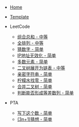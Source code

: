 - [Home](/)

- [Template](/Template.md)

- LeetCode

  - [组合总和 - 中等](/leetcode/combinationSum.md)
  - [全排列 - 中等](/leetcode/permute.md)
  - [猜数字 - 简单](/leetcode/guessNumber.md)
  - [IP地址无效化 - 简单](/leetcode/defangIPaddr.md)
  - [多数元素 - 简单](/leetcode/numJewelsInStones.md)
  - [二叉树展开为链表 - 中等](/leetcode/flatten.md)
  - [亲密字符串 - 简单](/leetcode/buddyStrings.md)
  - [柠檬水找零 - 简单](/leetcode/lemonadeChange.md)
  - [合并二叉树 - 简单](/leetcode/mergeTrees.md)
  - [判断能否形成等差数列 - 简单](/leetcode/can-make-arithmetic-progression-from-sequence.md)

- PTA

  - [写下这个数 - 简单](/PTA/write-the-number.md)
  - [(3n+1)猜想 - 简单](/PTA/callatzThink.md)


